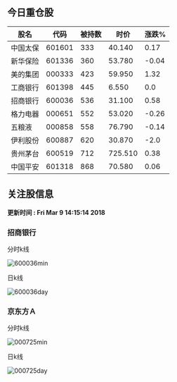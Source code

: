 
## 今日重仓股 

|股名|代码|被持数|时价|涨跌%|
|---|---|---|---|---|
|中国太保|601601|333|40.140|0.17|
|新华保险|601336|360|53.780|-0.04|
|美的集团|000333|423|59.950|1.32|
|工商银行|601398|445|6.550|0.0|
|招商银行|600036|536|31.100|0.58|
|格力电器|000651|552|53.020|-0.26|
|五粮液|000858|558|76.790|-0.14|
|伊利股份|600887|620|30.870|-2.0|
|贵州茅台|600519|712|725.510|0.38|
|中国平安|601318|868|70.580|0.06|

## 关注股信息
**更新时间 : Fri Mar  9 14:15:14 2018**
### 招商银行 
分时k线

![600036min](http://image.sinajs.cn/newchart/min/n/sh600036.gif)

日k线

![600036day](http://image.sinajs.cn/newchart/daily/n/sh600036.gif)

### 京东方Ａ 
分时k线

![000725min](http://image.sinajs.cn/newchart/min/n/sz000725.gif)

日k线

![000725day](http://image.sinajs.cn/newchart/daily/n/sz000725.gif)
